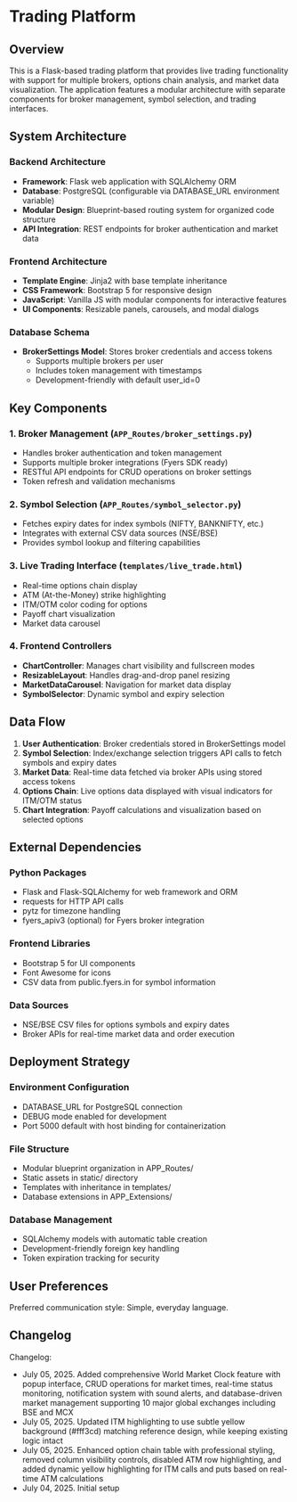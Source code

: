 # Trading Platform

## Overview

This is a Flask-based trading platform that provides live trading functionality with support for multiple brokers, options chain analysis, and market data visualization. The application features a modular architecture with separate components for broker management, symbol selection, and trading interfaces.

## System Architecture

### Backend Architecture
- **Framework**: Flask web application with SQLAlchemy ORM
- **Database**: PostgreSQL (configurable via DATABASE_URL environment variable)
- **Modular Design**: Blueprint-based routing system for organized code structure
- **API Integration**: REST endpoints for broker authentication and market data

### Frontend Architecture
- **Template Engine**: Jinja2 with base template inheritance
- **CSS Framework**: Bootstrap 5 for responsive design
- **JavaScript**: Vanilla JS with modular components for interactive features
- **UI Components**: Resizable panels, carousels, and modal dialogs

### Database Schema
- **BrokerSettings Model**: Stores broker credentials and access tokens
  - Supports multiple brokers per user
  - Includes token management with timestamps
  - Development-friendly with default user_id=0

## Key Components

### 1. Broker Management (`APP_Routes/broker_settings.py`)
- Handles broker authentication and token management
- Supports multiple broker integrations (Fyers SDK ready)
- RESTful API endpoints for CRUD operations on broker settings
- Token refresh and validation mechanisms

### 2. Symbol Selection (`APP_Routes/symbol_selector.py`)
- Fetches expiry dates for index symbols (NIFTY, BANKNIFTY, etc.)
- Integrates with external CSV data sources (NSE/BSE)
- Provides symbol lookup and filtering capabilities

### 3. Live Trading Interface (`templates/live_trade.html`)
- Real-time options chain display
- ATM (At-the-Money) strike highlighting
- ITM/OTM color coding for options
- Payoff chart visualization
- Market data carousel

### 4. Frontend Controllers
- **ChartController**: Manages chart visibility and fullscreen modes
- **ResizableLayout**: Handles drag-and-drop panel resizing
- **MarketDataCarousel**: Navigation for market data display
- **SymbolSelector**: Dynamic symbol and expiry selection

## Data Flow

1. **User Authentication**: Broker credentials stored in BrokerSettings model
2. **Symbol Selection**: Index/exchange selection triggers API calls to fetch symbols and expiry dates
3. **Market Data**: Real-time data fetched via broker APIs using stored access tokens
4. **Options Chain**: Live options data displayed with visual indicators for ITM/OTM status
5. **Chart Integration**: Payoff calculations and visualization based on selected options

## External Dependencies

### Python Packages
- Flask and Flask-SQLAlchemy for web framework and ORM
- requests for HTTP API calls
- pytz for timezone handling
- fyers_apiv3 (optional) for Fyers broker integration

### Frontend Libraries
- Bootstrap 5 for UI components
- Font Awesome for icons
- CSV data from public.fyers.in for symbol information

### Data Sources
- NSE/BSE CSV files for options symbols and expiry dates
- Broker APIs for real-time market data and order execution

## Deployment Strategy

### Environment Configuration
- DATABASE_URL for PostgreSQL connection
- DEBUG mode enabled for development
- Port 5000 default with host binding for containerization

### File Structure
- Modular blueprint organization in APP_Routes/
- Static assets in static/ directory
- Templates with inheritance in templates/
- Database extensions in APP_Extensions/

### Database Management
- SQLAlchemy models with automatic table creation
- Development-friendly foreign key handling
- Token expiration tracking for security

## User Preferences

Preferred communication style: Simple, everyday language.

## Changelog

Changelog:
- July 05, 2025. Added comprehensive World Market Clock feature with popup interface, CRUD operations for market times, real-time status monitoring, notification system with sound alerts, and database-driven market management supporting 10 major global exchanges including BSE and MCX
- July 05, 2025. Updated ITM highlighting to use subtle yellow background (#fff3cd) matching reference design, while keeping existing logic intact
- July 05, 2025. Enhanced option chain table with professional styling, removed column visibility controls, disabled ATM row highlighting, and added dynamic yellow highlighting for ITM calls and puts based on real-time ATM calculations
- July 04, 2025. Initial setup